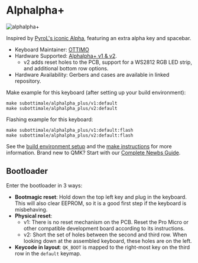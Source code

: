 # Alphalpha+

![alphalpha+](https://i.imgur.com/qEJKoj2h.jpeg)

Inspired by [PyroL's iconic Alpha](https://github.com/PyrooL/Alpha), featuring an extra alpha key and spacebar.

* Keyboard Maintainer: [OTTIMO](https://github.com/subottimale)
* Hardware Supported: [Alphalpha+ v1 & v2](https://github.com/subottimale/alphalpha_plus).
  * v2 adds reset holes to the PCB, support for a WS2812 RGB LED strip, and additional bottom row options.
* Hardware Availability: Gerbers and cases are available in linked repository.

Make example for this keyboard (after setting up your build environment):

    make subottimale/alphalpha_plus/v1:default
    make subottimale/alphalpha_plus/v2:default

Flashing example for this keyboard:

    make subottimale/alphalpha_plus/v1:default:flash
    make subottimale/alphalpha_plus/v2:default:flash

See the [build environment setup](https://docs.qmk.fm/#/getting_started_build_tools) and the [make instructions](https://docs.qmk.fm/#/getting_started_make_guide) for more information. Brand new to QMK? Start with our [Complete Newbs Guide](https://docs.qmk.fm/#/newbs).

## Bootloader

Enter the bootloader in 3 ways:

* **Bootmagic reset**: Hold down the top left key and plug in the keyboard. This will also clear EEPROM, so it is a good first step if the keyboard is misbehaving.
* **Physical reset**:
  - v1: There is no reset mechanism on the PCB. Reset the Pro Micro or other compatible development board according to its instructions.
  - v2: Short the set of holes between the second and third row. When looking down at the assembled keyboard, these holes are on the left.
* **Keycode in layout**: `QK_BOOT` is mapped to the right-most key on the third row in the `default` keymap.
